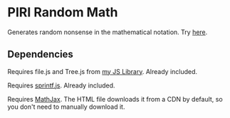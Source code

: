 # PIRI Random Math
Generates random nonsense in the mathematical notation. Try [here](https://thisispiri.github.io/random-math).

## Dependencies
Requires file.js and Tree.js from [my JS Library](https://github.com/ThisIsPIRI/js-library). Already included.

Requires [sprintf.js](https://github.com/alexei/sprintf.js). Already included.

Requires [MathJax](https://www.mathjax.org). The HTML file downloads it from a CDN by default, so you don't need to manually download it.
